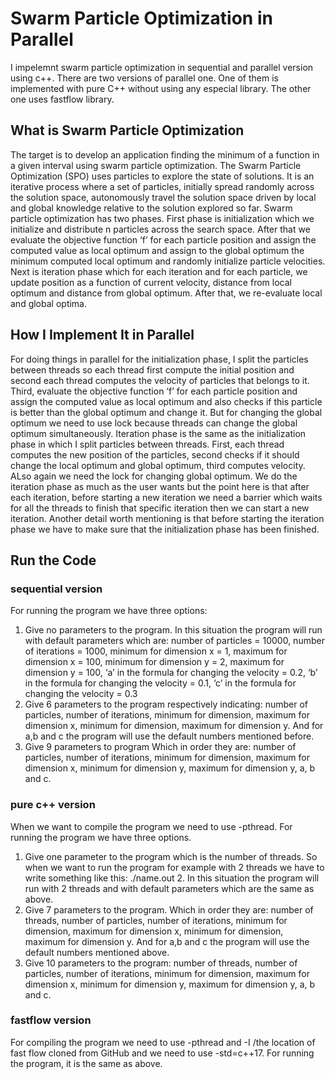 # Swarm Particle Optimization in Parallel
I impelemnt swarm particle optimization in sequential and parallel version using c++. There are two versions of parallel one. One of them is implemented with pure C++ without using any especial library. The other one uses fastflow library.
## What is Swarm Particle Optimization
The target is to develop an application finding the minimum of a function in a given interval using swarm
particle optimization. The Swarm Particle Optimization (SPO) uses particles to explore the state
of solutions. It is an iterative process where a set of particles, initially spread randomly across the solution
space, autonomously travel the solution space driven by local and global knowledge relative to the
solution explored so far. 
Swarm particle optimization has two phases. First phase is initialization which we initialize and distribute n particles across the search space. After that we evaluate the objective function ‘f’ for each particle position and assign the computed value as local optimum and assign to the global optimum the minimum computed local optimum and randomly initialize particle velocities. Next is iteration phase which for each iteration and for each particle, we update position as a function of current velocity, distance from local optimum and distance from global optimum.  After that, we re-evaluate local and global optima.
## How I Implement It in Parallel
For doing things in parallel for the initialization phase, I split the particles between threads so each thread first compute the initial position and second each thread computes the velocity of particles that belongs to it. Third, evaluate the objective function ‘f’ for each particle position and assign the computed value as local optimum and also checks if this particle is better than the global optimum and change it. But for changing the global optimum we need to use lock because threads can change the global optimum simultaneously.
Iteration phase is the same as the initialization phase in which I split particles between threads. First, each thread computes the new position of the particles, second checks if it should change the local optimum and global optimum, third computes velocity.  ALso again we need the lock for changing global optimum. 
We do the iteration phase as much as the user wants but the point here is that after each iteration, before starting a new iteration we need a barrier which waits for all the threads to finish that specific iteration then we can start a new iteration. Another detail worth mentioning is that before starting the iteration phase we have to make sure that the initialization phase has been finished.
 
## Run the Code
### sequential version
For running the program we have three options:
1. Give no parameters to the program. In this situation the program will run with default parameters which are: number of particles = 10000, number of iterations = 1000, minimum for dimension x = 1, maximum for dimension x = 100, minimum for dimension y = 2, maximum for dimension y = 100, ‘a’ in the formula for changing the velocity = 0.2, ‘b’ in the formula for changing the velocity = 0.1, ‘c’ in the formula for changing the velocity = 0.3
2. Give 6 parameters to the program respectively indicating: number of particles, number of iterations, minimum for dimension, maximum for dimension x, minimum for dimension, maximum for dimension y. And for a,b and c the program will use the default numbers mentioned before.
3. Give 9 parameters to program Which in order they are: number of particles, number of iterations, minimum for dimension, maximum for dimension x, minimum for dimension y, maximum for dimension y, a, b and c.	
### pure c++ version
When we want to compile the program we need to use -pthread.
For running the program we have three options.
1. Give one parameter to the program which is the number of threads. So when we want to run the program for example with 2 threads we have to write something like this: ./name.out  2. In this situation the program will run with 2 threads and with default parameters which are the same as above.
2. Give 7 parameters to the program. Which in order they are: number of threads, number of particles, number of iterations, minimum for dimension, maximum for dimension x, minimum for dimension, maximum for dimension y. And for a,b and c the program will use the default numbers mentioned above.  
3. Give 10 parameters to the program: number of threads, number of particles, number of iterations, minimum for dimension, maximum for dimension x, minimum for dimension y, maximum for dimension y, a, b and c.
### fastflow version
For compiling the program we need to use -pthread and -I /the location of fast flow cloned from GitHub and we need to use -std=c++17. For running the program, it is the same as above. 

